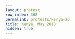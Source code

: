 ```yaml
---
layout: protest
row_index: 368
permalink: protests/kenya-26
title: Kenya, May 2018
hidden: true
---
```

